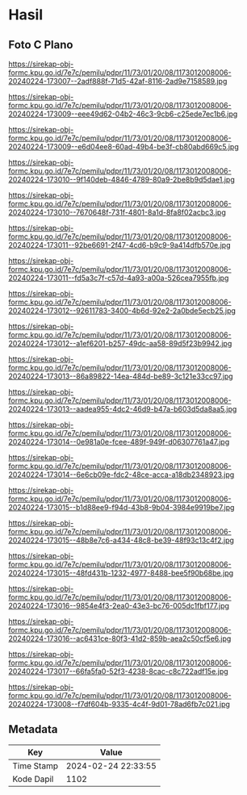 # Hasil

## Foto C Plano

https://sirekap-obj-formc.kpu.go.id/7e7c/pemilu/pdpr/11/73/01/20/08/1173012008006-20240224-173007--2adf888f-71d5-42af-8116-2ad9e7158589.jpg

https://sirekap-obj-formc.kpu.go.id/7e7c/pemilu/pdpr/11/73/01/20/08/1173012008006-20240224-173009--eee49d62-04b2-46c3-9cb6-c25ede7ec1b6.jpg

https://sirekap-obj-formc.kpu.go.id/7e7c/pemilu/pdpr/11/73/01/20/08/1173012008006-20240224-173009--e6d04ee8-60ad-49b4-be3f-cb80abd669c5.jpg

https://sirekap-obj-formc.kpu.go.id/7e7c/pemilu/pdpr/11/73/01/20/08/1173012008006-20240224-173010--9f140deb-4846-4789-80a9-2be8b9d5dae1.jpg

https://sirekap-obj-formc.kpu.go.id/7e7c/pemilu/pdpr/11/73/01/20/08/1173012008006-20240224-173010--7670648f-731f-4801-8a1d-8fa8f02acbc3.jpg

https://sirekap-obj-formc.kpu.go.id/7e7c/pemilu/pdpr/11/73/01/20/08/1173012008006-20240224-173011--92be6691-2f47-4cd6-b9c9-9a414dfb570e.jpg

https://sirekap-obj-formc.kpu.go.id/7e7c/pemilu/pdpr/11/73/01/20/08/1173012008006-20240224-173011--fd5a3c7f-c57d-4a93-a00a-526cea7955fb.jpg

https://sirekap-obj-formc.kpu.go.id/7e7c/pemilu/pdpr/11/73/01/20/08/1173012008006-20240224-173012--92611783-3400-4b6d-92e2-2a0bde5ecb25.jpg

https://sirekap-obj-formc.kpu.go.id/7e7c/pemilu/pdpr/11/73/01/20/08/1173012008006-20240224-173012--a1ef6201-b257-49dc-aa58-89d5f23b9942.jpg

https://sirekap-obj-formc.kpu.go.id/7e7c/pemilu/pdpr/11/73/01/20/08/1173012008006-20240224-173013--86a89822-14ea-484d-be89-3c121e33cc97.jpg

https://sirekap-obj-formc.kpu.go.id/7e7c/pemilu/pdpr/11/73/01/20/08/1173012008006-20240224-173013--aadea955-4dc2-46d9-b47a-b603d5da8aa5.jpg

https://sirekap-obj-formc.kpu.go.id/7e7c/pemilu/pdpr/11/73/01/20/08/1173012008006-20240224-173014--0e981a0e-fcee-489f-949f-d06307761a47.jpg

https://sirekap-obj-formc.kpu.go.id/7e7c/pemilu/pdpr/11/73/01/20/08/1173012008006-20240224-173014--6e6cb09e-fdc2-48ce-acca-a18db2348923.jpg

https://sirekap-obj-formc.kpu.go.id/7e7c/pemilu/pdpr/11/73/01/20/08/1173012008006-20240224-173015--b1d88ee9-f94d-43b8-9b04-3984e9919be7.jpg

https://sirekap-obj-formc.kpu.go.id/7e7c/pemilu/pdpr/11/73/01/20/08/1173012008006-20240224-173015--48b8e7c6-a434-48c8-be39-48f93c13c4f2.jpg

https://sirekap-obj-formc.kpu.go.id/7e7c/pemilu/pdpr/11/73/01/20/08/1173012008006-20240224-173015--48fd431b-1232-4977-8488-bee5f90b68be.jpg

https://sirekap-obj-formc.kpu.go.id/7e7c/pemilu/pdpr/11/73/01/20/08/1173012008006-20240224-173016--9854e4f3-2ea0-43e3-bc76-005dc1fbf177.jpg

https://sirekap-obj-formc.kpu.go.id/7e7c/pemilu/pdpr/11/73/01/20/08/1173012008006-20240224-173016--ac6431ce-80f3-41d2-859b-aea2c50cf5e6.jpg

https://sirekap-obj-formc.kpu.go.id/7e7c/pemilu/pdpr/11/73/01/20/08/1173012008006-20240224-173017--66fa5fa0-52f3-4238-8cac-c8c722adf15e.jpg

https://sirekap-obj-formc.kpu.go.id/7e7c/pemilu/pdpr/11/73/01/20/08/1173012008006-20240224-173008--f7df604b-9335-4c4f-9d01-78ad6fb7c021.jpg


## Metadata

| Key        | Value               |
| ---------- | ------------------- |
| Time Stamp | 2024-02-24 22:33:55 |
| Kode Dapil | 1102                |



